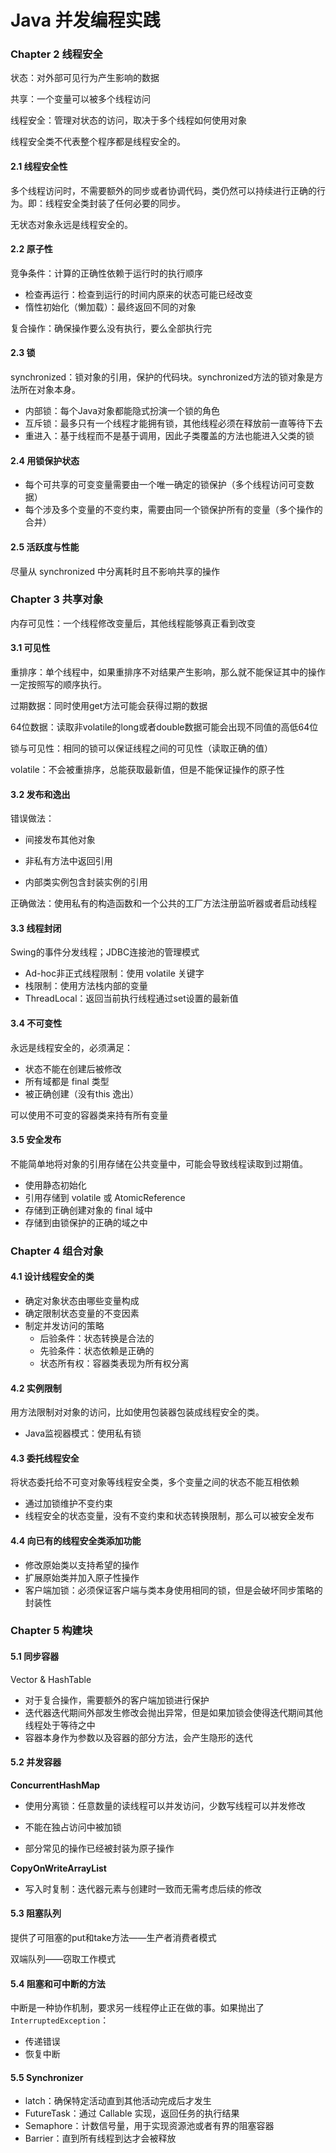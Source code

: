 # Java 并发编程实践

### Chapter 2 线程安全

状态：对外部可见行为产生影响的数据

共享：一个变量可以被多个线程访问

线程安全：管理对状态的访问，取决于多个线程如何使用对象

线程安全类不代表整个程序都是线程安全的。

#### 2.1 线程安全性

多个线程访问时，不需要额外的同步或者协调代码，类仍然可以持续进行正确的行为。即：线程安全类封装了任何必要的同步。

无状态对象永远是线程安全的。

#### 2.2 原子性

竞争条件：计算的正确性依赖于运行时的执行顺序

- 检查再运行：检查到运行的时间内原来的状态可能已经改变
- 惰性初始化（懒加载）：最终返回不同的对象

复合操作：确保操作要么没有执行，要么全部执行完

#### 2.3 锁

synchronized：锁对象的引用，保护的代码块。synchronized方法的锁对象是方法所在对象本身。

- 内部锁：每个Java对象都能隐式扮演一个锁的角色
- 互斥锁：最多只有一个线程才能拥有锁，其他线程必须在释放前一直等待下去
- 重进入：基于线程而不是基于调用，因此子类覆盖的方法也能进入父类的锁

#### 2.4 用锁保护状态

- 每个可共享的可变变量需要由一个唯一确定的锁保护（多个线程访问可变数据）
- 每个涉及多个变量的不变约束，需要由同一个锁保护所有的变量（多个操作的合并）

#### 2.5 活跃度与性能

尽量从 synchronized 中分离耗时且不影响共享的操作

### Chapter 3 共享对象

内存可见性：一个线程修改变量后，其他线程能够真正看到改变

#### 3.1 可见性

重排序：单个线程中，如果重排序不对结果产生影响，那么就不能保证其中的操作一定按照写的顺序执行。

过期数据：同时使用get方法可能会获得过期的数据

64位数据：读取非volatile的long或者double数据可能会出现不同值的高低64位

锁与可见性：相同的锁可以保证线程之间的可见性（读取正确的值）

volatile：不会被重排序，总能获取最新值，但是不能保证操作的原子性

#### 3.2 发布和逸出

错误做法：

- 间接发布其他对象

- 非私有方法中返回引用
- 内部类实例包含封装实例的引用

正确做法：使用私有的构造函数和一个公共的工厂方法注册监听器或者启动线程

#### 3.3 线程封闭

Swing的事件分发线程；JDBC连接池的管理模式

- Ad-hoc非正式线程限制：使用 volatile 关键字
- 栈限制：使用方法栈内部的变量
- ThreadLocal：返回当前执行线程通过set设置的最新值

#### 3.4 不可变性

永远是线程安全的，必须满足：

- 状态不能在创建后被修改
- 所有域都是 final 类型
- 被正确创建（没有this 逸出）

可以使用不可变的容器类来持有所有变量

#### 3.5 安全发布

不能简单地将对象的引用存储在公共变量中，可能会导致线程读取到过期值。

- 使用静态初始化
- 引用存储到 volatile 或 AtomicReference
- 存储到正确创建对象的 final 域中
- 存储到由锁保护的正确的域之中

### Chapter 4 组合对象

#### 4.1 设计线程安全的类

- 确定对象状态由哪些变量构成
- 确定限制状态变量的不变因素
- 制定并发访问的策略
  - 后验条件：状态转换是合法的
  - 先验条件：状态依赖是正确的
  - 状态所有权：容器类表现为所有权分离

#### 4.2 实例限制

用方法限制对对象的访问，比如使用包装器包装成线程安全的类。

* Java监视器模式：使用私有锁

#### 4.3 委托线程安全

将状态委托给不可变对象等线程安全类，多个变量之间的状态不能互相依赖

* 通过加锁维护不变约束
* 线程安全的状态变量，没有不变约束和状态转换限制，那么可以被安全发布

#### 4.4 向已有的线程安全类添加功能

- 修改原始类以支持希望的操作
- 扩展原始类并加入原子性操作
- 客户端加锁：必须保证客户端与类本身使用相同的锁，但是会破坏同步策略的封装性

### Chapter 5 构建块

#### 5.1 同步容器

Vector & HashTable

- 对于复合操作，需要额外的客户端加锁进行保护
- 迭代器迭代期间外部发生修改会抛出异常，但是如果加锁会使得迭代期间其他线程处于等待之中
- 容器本身作为参数以及容器的部分方法，会产生隐形的迭代

#### 5.2 并发容器

**ConcurrentHashMap**

- 使用分离锁：任意数量的读线程可以并发访问，少数写线程可以并发修改
- 不能在独占访问中被加锁

- 部分常见的操作已经被封装为原子操作

**CopyOnWriteArrayList**

- 写入时复制：迭代器元素与创建时一致而无需考虑后续的修改

#### 5.3 阻塞队列

提供了可阻塞的put和take方法——生产者消费者模式

双端队列——窃取工作模式

#### 5.4 阻塞和可中断的方法

中断是一种协作机制，要求另一线程停止正在做的事。如果抛出了`InterruptedException`：

- 传递错误
- 恢复中断

#### 5.5 Synchronizer

- latch：确保特定活动直到其他活动完成后才发生
- FutureTask：通过 Callable 实现，返回任务的执行结果
- Semaphore：计数信号量，用于实现资源池或者有界的阻塞容器
- Barrier：直到所有线程到达才会被释放